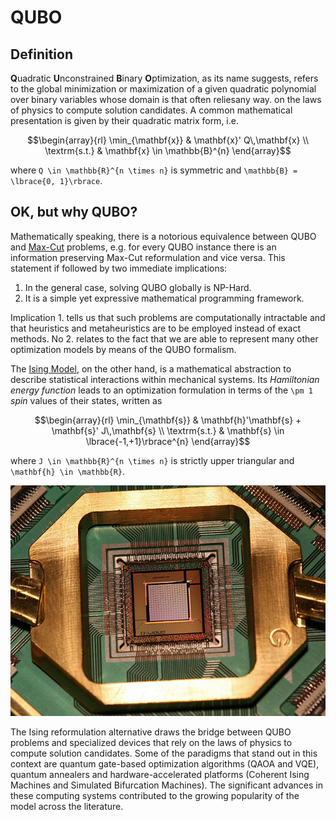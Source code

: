 # QUBO

## Definition
**Q**uadratic **U**nconstrained **B**inary **O**ptimization, as its name suggests, refers to the global minimization or maximization of a given quadratic polynomial over binary variables whose domain is that often reliesany way. on the laws of physics to compute solution candidates.
A common mathematical presentation is given by their quadratic matrix form, i.e.

```math
\begin{array}{rl}
   \min_{\mathbf{x}} & \mathbf{x}' Q\,\mathbf{x} \\
   \textrm{s.t.}     & \mathbf{x} \in \mathbb{B}^{n}
\end{array}
```

where ``Q \in \mathbb{R}^{n \times n}`` is symmetric and ``\mathbb{B} = \lbrace{0, 1}\rbrace``.

## OK, but why QUBO?
Mathematically speaking, there is a notorious equivalence between QUBO and [Max-Cut](https://en.wikipedia.org/wiki/Maximum_cut) problems, e.g. for every QUBO instance there is an information preserving Max-Cut reformulation and vice versa.
This statement if followed by two immediate implications:
1. In the general case, solving QUBO globally is NP-Hard.
2. It is a simple yet expressive mathematical programming framework.

Implication 1. tells us that such problems are computationally intractable and that heuristics and metaheuristics are to be employed instead of exact methods.
No 2. relates to the fact that we are able to represent many other optimization models by means of the QUBO formalism.

The [Ising Model](https://en.wikipedia.org/wiki/Ising_model), on the other hand, is a mathematical abstraction to describe statistical interactions within mechanical systems.
Its _Hamiltonian energy function_ leads to an optimization formulation in terms of the ``\pm 1`` _spin_ values of their states, written as

```math
\begin{array}{rl}
   \min_{\mathbf{s}} & \mathbf{h}'\mathbf{s} + \mathbf{s}' J\,\mathbf{s} \\
   \textrm{s.t.}     & \mathbf{s} \in \lbrace{-1,+1}\rbrace^{n}
\end{array}
```

where ``J \in \mathbb{R}^{n \times n}`` is strictly upper triangular and ``\mathbf{h} \in \mathbb{R}``.

[![D-Wave Washington 1000Q](../assets/figures/quantum-chip.png)](https://commons.wikimedia.org/wiki/File:D-Wave-Washington-1000Q.jpg)

The Ising reformulation alternative draws the bridge between QUBO problems and specialized devices that rely on the laws of physics to compute solution candidates.
Some of the paradigms that stand out in this context are quantum gate-based optimization algorithms (QAOA and VQE), quantum annealers and hardware-accelerated platforms (Coherent Ising Machines and Simulated Bifurcation Machines).
The significant advances in these computing systems contributed to the growing popularity of the model across the literature.
